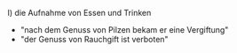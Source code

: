 I) die Aufnahme von Essen und Trinken
-   "nach dem Genuss von Pilzen bekam er eine Vergiftung"
-   "der Genuss von Rauchgift ist verboten"